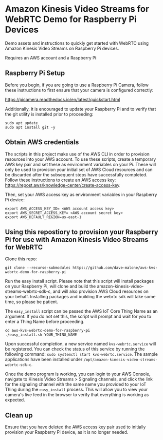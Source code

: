 # Amazon Kinesis Video Streams for WebRTC Demo for Raspberry Pi Devices

Demo assets and instructions to quickly get started with WebRTC using Amazon Kinesis Video Streams on Raspberry Pi devices.

Requires an AWS account and a Raspberry Pi

## Raspberry Pi Setup

Before you begin, if you are going to use a Raspberry Pi Camera, follow these instructions to first ensure that your camera is configured correctly:

https://picamera.readthedocs.io/en/latest/quickstart.html

Additionally, it is encouraged to update your Raspberry Pi and to verify that the git utility is installed prior to proceeding:

```
sudo apt update
sudo apt install git -y
```

## Obtain AWS credentials

The scripts in this project make use of the AWS CLI in order to provision resources into your AWS account. To use these scripts, create a temporary AWS key pair and set these as environment variables on your Pi. These will only be used to provision your initial set of AWS Cloud resources and can be discarded after the subsequent steps have successfully completed. Follow these instructions to create an AWS access key: https://repost.aws/knowledge-center/create-access-key.

Then, set your AWS access key as environment variables in your Raspberry Pi device:

```
export AWS_ACCESS_KEY_ID= <AWS account access key>
export AWS_SECRET_ACCESS_KEY= <AWS account secret key>
export AWS_DEFAULT_REGION=us-east-1
```

## Using this repostiory to provision your Raspberry Pi for use with Amazon Kinesis Video Streams for WebRTC

Clone this repo:

`git clone --recurse-submodules https://github.com/dave-malone/aws-kvs-webrtc-demo-for-raspberry-pi`

Run the easy install script. Please note that this script will install packages on your Raspberry Pi, will clone and build the amazon-kinesis-video-streams-webrtc-sdk-c, and will also provision AWS Cloud resources on your behalf. Installing packages and building the webrtc sdk will take some time, so please be patient.

The `easy_install` script can be passed the AWS IoT Core Thing Name as an argument. If you do not set this, the script will prompt and wait for you to enter a Thing Name before proceeding. 

```
cd aws-kvs-webrtc-demo-for-raspberry-pi
./easy_install.sh YOUR_THING_NAME
```

Upon successful completion, a new service named `kvs-webrtc.service` will be registered. You can check the status of this service by running the following command: `sudo systemctl start kvs-webrtc.service`. The sample applications have been installed under `/opt/amazon-kinesis-video-streams-webrtc-sdk-c`. 

Once the demo program is working, you can login to your AWS Console, navigate to Kinesis Video Streams > Signaling channels, and click the link for the signaling channel with the same name you provided to your IoT Thing during the `easy_install` process. This will allow you to view your camera's live feed in the browser to verify that everything is working as expected.

## Clean up 

Ensure that you have deleted the AWS access key pair used to initially provision your Raspberry Pi device, as it is no longer needed. 

